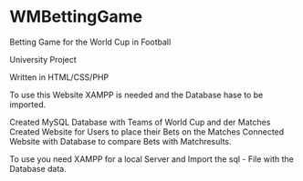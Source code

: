 # WMBettingGame
Betting Game for the World Cup in Football

University Project

Written in HTML/CSS/PHP

To use this Website XAMPP is needed and the Database hase to be imported.

Created MySQL Database with Teams of World Cup and der Matches
Created Website for Users to place their Bets on the Matches
Connected Website with Database to compare Bets with Matchresults.

To use you need XAMPP for a local Server and Import the sql - File with the Database data.
